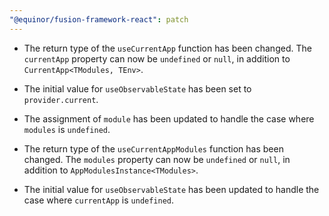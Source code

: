 ```yaml
---
"@equinor/fusion-framework-react": patch
---
```


- The return type of the `useCurrentApp` function has been changed. The `currentApp` property can now be `undefined` or `null`, in addition to `CurrentApp<TModules, TEnv>`.
- The initial value for `useObservableState` has been set to `provider.current`.

- The assignment of `module` has been updated to handle the case where `modules` is `undefined`.

- The return type of the `useCurrentAppModules` function has been changed. The `modules` property can now be `undefined` or `null`, in addition to `AppModulesInstance<TModules>`.
- The initial value for `useObservableState` has been updated to handle the case where `currentApp` is `undefined`.

